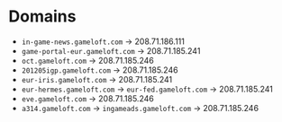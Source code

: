 # Domains
- `in-game-news.gameloft.com` -> 208.71.186.111
- `game-portal-eur.gameloft.com` -> 208.71.185.241
- `oct.gameloft.com` -> 208.71.185.246
- `201205igp.gameloft.com` -> 208.71.185.246
- `eur-iris.gameloft.com` -> 208.71.185.241
- `eur-hermes.gameloft.com` -> `eur-fed.gameloft.com` -> 208.71.185.241
- `eve.gameloft.com` -> 208.71.185.246
- `a314.gameloft.com` -> `ingameads.gameloft.com` -> 208.71.185.246
